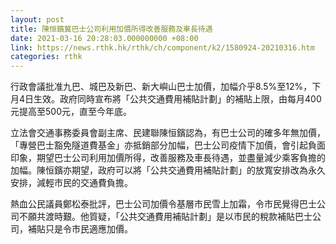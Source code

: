 ```yaml
---
layout: post
title: 陳恒鑌冀巴士公司利用加價所得改善服務及車長待遇
date: 2021-03-16 20:28:03.000000000 +08:00
link: https://news.rthk.hk/rthk/ch/component/k2/1580924-20210316.htm
categories: rthk
---
```


行政會議批准九巴、城巴及新巴、新大嶼山巴士加價，加幅介乎8.5%至12%，下月4日生效。政府同時宣布將「公共交通費用補貼計劃」的補貼上限，由每月400元提高至500元，直至今年底。

立法會交通事務委員會副主席、民建聯陳恒鑌認為，有巴士公司的確多年無加價，「專營巴士豁免隧道費基金」亦抵銷部分加幅，巴士公司疫情下加價，會引起負面印象，期望巴士公司利用加價所得，改善服務及車長待遇，並盡量減少乘客負擔的加幅。陳恒鑌亦期望，政府可以將「公共交通費用補貼計劃」的放寬安排改為永久安排，減輕市民的交通費負擔。

熱血公民議員鄭松泰批評，巴士公司加價令基層市民雪上加霜，令市民覺得巴士公司不願共渡時艱。他質疑，「公共交通費用補貼計劃」是以市民的稅款補貼巴士公司，補貼只是令市民適應加價。
